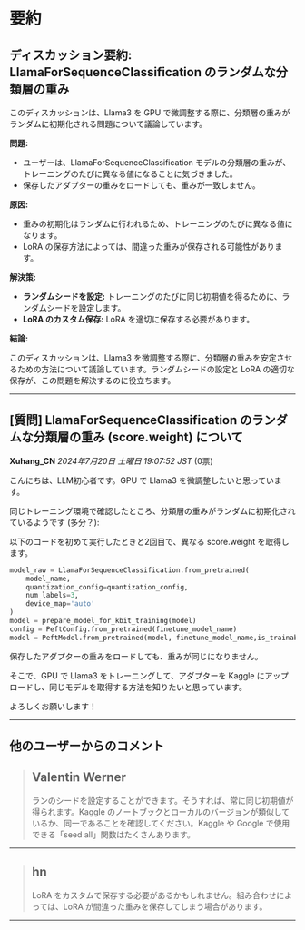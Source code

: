 # 要約 
## ディスカッション要約: LlamaForSequenceClassification のランダムな分類層の重み

このディスカッションは、Llama3 を GPU で微調整する際に、分類層の重みがランダムに初期化される問題について議論しています。

**問題:**

* ユーザーは、LlamaForSequenceClassification モデルの分類層の重みが、トレーニングのたびに異なる値になることに気づきました。
* 保存したアダプターの重みをロードしても、重みが一致しません。

**原因:**

* 重みの初期化はランダムに行われるため、トレーニングのたびに異なる値になります。
* LoRA の保存方法によっては、間違った重みが保存される可能性があります。

**解決策:**

* **ランダムシードを設定:** トレーニングのたびに同じ初期値を得るために、ランダムシードを設定します。
* **LoRA のカスタム保存:** LoRA を適切に保存する必要があります。

**結論:**

このディスカッションは、Llama3 を微調整する際に、分類層の重みを安定させるための方法について議論しています。ランダムシードの設定と LoRA の適切な保存が、この問題を解決するのに役立ちます。


---
## [質問] LlamaForSequenceClassification のランダムな分類層の重み (score.weight) について

**Xuhang_CN** *2024年7月20日 土曜日 19:07:52 JST* (0票)

こんにちは、LLM初心者です。GPU で Llama3 を微調整したいと思っています。

同じトレーニング環境で確認したところ、分類層の重みがランダムに初期化されているようです (多分？):

以下のコードを初めて実行したときと2回目で、異なる score.weight を取得します。

```python
model_raw = LlamaForSequenceClassification.from_pretrained(
    model_name,
    quantization_config=quantization_config,
    num_labels=3,
    device_map='auto'
)
model = prepare_model_for_kbit_training(model)
config = PeftConfig.from_pretrained(finetune_model_name)
model = PeftModel.from_pretrained(model, finetune_model_name,is_trainable=False)
```

保存したアダプターの重みをロードしても、重みが同じになりません。

そこで、GPU で Llama3 をトレーニングして、アダプターを Kaggle にアップロードし、同じモデルを取得する方法を知りたいと思っています。

よろしくお願いします！

---

## 他のユーザーからのコメント

> ## Valentin Werner
> 
> ランのシードを設定することができます。そうすれば、常に同じ初期値が得られます。Kaggle のノートブックとローカルのバージョンが類似しているか、同一であることを確認してください。Kaggle や Google で使用できる「seed all」関数はたくさんあります。
> 
> 
> 
---
> ## hn
> 
> LoRA をカスタムで保存する必要があるかもしれません。組み合わせによっては、LoRA が間違った重みを保存してしまう場合があります。
> 
> 
> 
--- 

